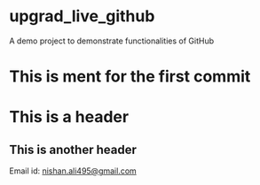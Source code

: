 # upgrad_live_github
A demo project to demonstrate functionalities of GitHub

# This is ment for the first commit

# This is a header

## This is another header

Email id: nishan.ali495@gmail.com

